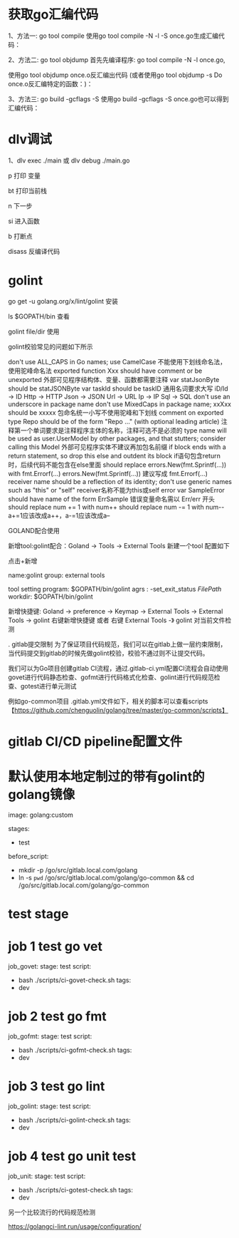 
# 获取go汇编代码

1、方法一: go tool compile
使用go tool compile -N -l -S once.go生成汇编代码：

2、方法二: go tool objdump
首先先编译程序: go tool compile -N -l once.go,

使用go tool objdump once.o反汇编出代码 (或者使用go tool objdump -s Do once.o反汇编特定的函数：)：

3、方法三: go build -gcflags -S
使用go build -gcflags -S once.go也可以得到汇编代码：


# dlv调试

1、dlv exec ./main  或  dlv debug ./main.go

p 打印 变量

bt 打印当前栈

n 下一步

si 进入函数

b 打断点

disass 反编译代码

# golint 

go get -u golang.org/x/lint/golint 安装

ls $GOPATH/bin 查看

golint file/dir 使用

golint校验常见的问题如下所示

don't use ALL_CAPS in Go names; use CamelCase
不能使用下划线命名法，使用驼峰命名法
exported function Xxx should have comment or be unexported
外部可见程序结构体、变量、函数都需要注释
var statJsonByte should be statJSONByte
var taskId should be taskID
通用名词要求大写
iD/Id -> ID
Http -> HTTP
Json -> JSON
Url -> URL
Ip -> IP
Sql -> SQL
don't use an underscore in package name
don't use MixedCaps in package name; xxXxx should be xxxxx
包命名统一小写不使用驼峰和下划线
comment on exported type Repo should be of the form "Repo ..." (with optional leading article)
注释第一个单词要求是注释程序主体的名称，注释可选不是必须的
type name will be used as user.UserModel by other packages, and that stutters; consider calling this Model
外部可见程序实体不建议再加包名前缀
if block ends with a return statement, so drop this else and outdent its block
if语句包含return时，后续代码不能包含在else里面
should replace errors.New(fmt.Sprintf(...)) with fmt.Errorf(...)
errors.New(fmt.Sprintf(…)) 建议写成 fmt.Errorf(…)
receiver name should be a reflection of its identity; don't use generic names such as "this" or "self"
receiver名称不能为this或self
error var SampleError should have name of the form ErrSample
错误变量命名需以 Err/err 开头
should replace num += 1 with num++
should replace num -= 1 with num--
a+=1应该改成a++，a-=1应该改成a–

GOLAND配合使用

新增tool:golint配合：Goland -> Tools -> External Tools 新建一个tool 配置如下

点击+新增

name:golint group: external tools

tool setting
    program: $GOPATH/bin/golint
    agrs : -set_exit_status $FilePath$
    workdir: $GOPATH/bin/golint

新增快捷键: Goland -> preference -> Keymap -> External Tools -> External Tools -> golint 右键新增快捷键
或者 右键  External Tools -》 golint 对当前文件检测

. gitlab提交限制
为了保证项目代码规范，我们可以在gitlab上做一层约束限制，当代码提交到gitlab的时候先做golint校验，校验不通过则不让提交代码。

我们可以为Go项目创建gitlab CI流程，通过.gitlab-ci.yml配置CI流程会自动使用govet进行代码静态检查、gofmt进行代码格式化检查、golint进行代码规范检查、gotest进行单元测试

例如go-common项目 .gitlab.yml文件如下，相关的脚本可以查看scripts【https://github.com/chenguolin/golang/tree/master/go-common/scripts】

# gitlab CI/CD pipeline配置文件
# 默认使用本地定制过的带有golint的golang镜像
image: golang:custom

stages:
- test

before_script:
- mkdir -p /go/src/gitlab.local.com/golang
- ln -s `pwd` /go/src/gitlab.local.com/golang/go-common && cd /go/src/gitlab.local.com/golang/go-common

# test stage
# job 1 test go vet
job_govet:
stage: test
script:
- bash ./scripts/ci-govet-check.sh
tags:
- dev
# job 2 test go fmt
job_gofmt:
stage: test
script:
- bash ./scripts/ci-gofmt-check.sh
tags:
- dev
# job 3 test go lint
job_golint:
stage: test
script:
- bash ./scripts/ci-golint-check.sh
tags:
- dev
# job 4 test go unit test
job_unit:
stage: test
script:
- bash ./scripts/ci-gotest-check.sh
tags:
- dev

另一个比较流行的代码规范检测

https://golangci-lint.run/usage/configuration/